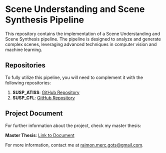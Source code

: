 # Scene Understanding and Scene Synthesis Pipeline

This repository contains the implementation of a Scene Understanding and Scene Synthesis pipeline. The pipeline is designed to analyze and generate complex scenes, leveraging advanced techniques in computer vision and machine learning.

## Repositories

To fully utilize this pipeline, you will need to complement it with the following repositories:

1. **SUSP_ATISS**: [GitHub Repository](https://github.com/raimonmerce/SUSP_ATISS)
2. **SUSP_CFL**: [GitHub Repository](https://github.com/raimonmerce/SUSP_CFL)

## Project Document

For further information about the project, check my master thesis:

**Master Thesis**: [Link to Document](https://erepo.uef.fi/items/4d5a84f1-7ed9-43b9-a462-1715eb421b2c)

For more information, contact me at raimon.merc.gots@gmail.com.
